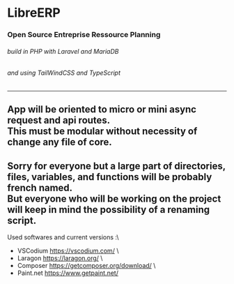 # LibreERP
### Open Source Entreprise Ressource Planning
###### build in PHP with Laravel and MariaDB
###### and using TailWindCSS and TypeScript
---
App will be oriented to micro or mini async request and api routes.\
This must be modular without necessity of change any file of core.
---
Sorry for everyone but a large part of directories, files, variables, and functions will be probably french named.\
But everyone who will be working on the project will keep in mind the possibility of a renaming script.
---
Used softwares and current versions :\
 * VSCodium https://vscodium.com/ \
 * Laragon https://laragon.org/ \
 * Composer https://getcomposer.org/download/ \
 * Paint.net https://www.getpaint.net/
